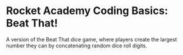 # Rocket Academy Coding Basics: Beat That!

A version of the Beat That dice game, where players create the largest number they can by concatenating random dice roll digits.
